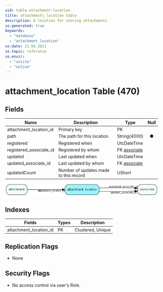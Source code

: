 ```yaml
---
uid: table-attachment-location
title: attachment\_location table
description: A location for storing attachments
so.generated: true
keywords:
  - "database"
  - "attachment_location"
so.date: 21.03.2021
so.topic: reference
so.envir:
  - "onsite"
  - "online"
---
```


# attachment\_location Table (470)

## Fields

| Name | Description | Type | Null |
|------|-------------|------|:----:|
|attachment\_location\_id|Primary key|PK| |
|path|The path for this location|String(4000)|&#x25CF;|
|registered|Registered when|UtcDateTime| |
|registered\_associate\_id|Registered by whom|FK [associate](associate.md)| |
|updated|Last updated when|UtcDateTime| |
|updated\_associate\_id|Last updated by whom|FK [associate](associate.md)| |
|updatedCount|Number of updates made to this record|UShort| |


![attachment_location table relationship diagram](./media/attachment_location.png)

## Indexes

| Fields | Types | Description |
|--------|-------|-------------|
|attachment\_location\_id |PK |Clustered, Unique |

## Replication Flags

* None

## Security Flags

* No access control via user's Role.

